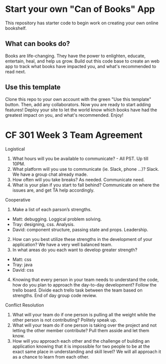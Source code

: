 # Start your own "Can of Books" App

This repository has starter code to begin work on creating your own online bookshelf.

## What can books do?

Books are life-changing. They have the power to enlighten, educate, entertain, heal, and help us grow. Build out this code base to create an web app to track what books have impacted you, and what's recommended to read next.

## Use this template

Clone this repo to your own account with the green "Use this template" button. Then, add any collaborators. Now you are ready to start adding features! Deploy your site to let the world know which books have had the greatest impact on you, and what's recommended. Enjoy!



# CF 301 Week 3 Team Agreement

Logistical
1. What hours will you be available to communicate? - All PST. Up till 10PM.
2. What platform will you use to communicate (ie. Slack, phone …)? Slack. We have a group chat already made.
3. How often will you take breaks? As needed. Communicate need. 
4. What is your plan if you start to fall behind? Communicate on where the issues are, and get TA help accordingly.

Cooperative
1. Make a list of each parson’s strengths.
  - Matt: debugging. Loggical problem solving.
  - Tray: designing, css. Analysis.
  - David: component structure, passing state and props. Leadership.
2. How can you best utilize these strengths in the development of your application? We have a very well balanced team.
3. In what areas do you each want to develop greater strength? 
  - Matt: css
  - Tray: java
  - David: css
4. Knowing that every person in your team needs to understand the code, how do you plan to approach the day-to-day development? Follow the trello board. Divide each trello task between the team based on strengths. End of day group code review.

Conflict Resolution
1. What will your team do if one person is pulling all the weight while the other person is not contributing? Politely speak up. 
2. What will your team do if one person is taking over the project and not letting the other member contribute? Pull them asside and let them know. 
3. How will you approach each other and the challenge of building an application knowing that it is impossible for two people to be at the exact same place in understanding and skill level? We will all approach it as a chance to learn from each other.
